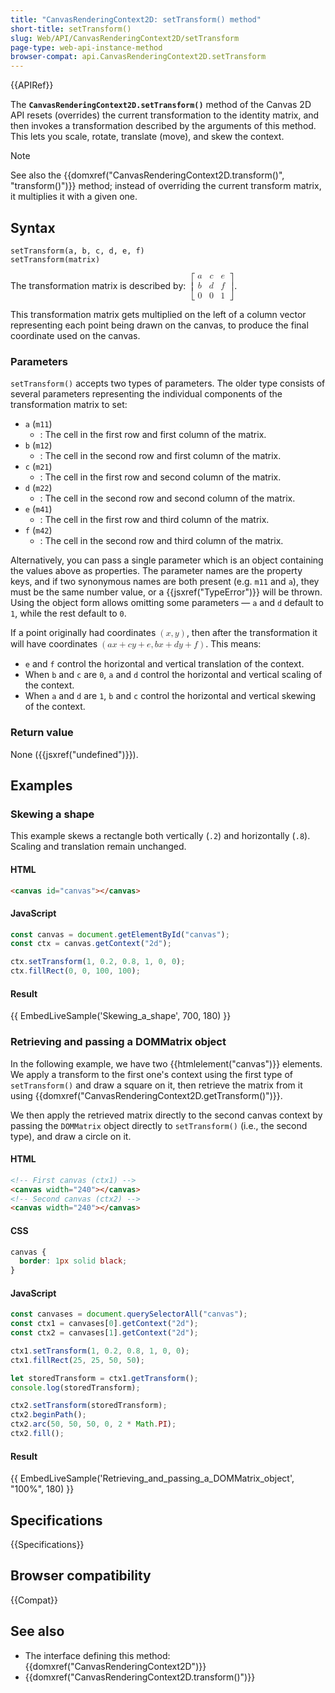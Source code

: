 ```yaml
---
title: "CanvasRenderingContext2D: setTransform() method"
short-title: setTransform()
slug: Web/API/CanvasRenderingContext2D/setTransform
page-type: web-api-instance-method
browser-compat: api.CanvasRenderingContext2D.setTransform
---
```


{{APIRef}}

The **`CanvasRenderingContext2D.setTransform()`** method of the Canvas 2D API resets (overrides) the current transformation to the identity matrix, and then invokes a transformation described by the arguments of this method. This lets you scale, rotate, translate (move), and skew the context.

> [!NOTE]
> See also the {{domxref("CanvasRenderingContext2D.transform()", "transform()")}} method; instead of overriding the current transform matrix, it
> multiplies it with a given one.

## Syntax

```js-nolint
setTransform(a, b, c, d, e, f)
setTransform(matrix)
```

The transformation matrix is described by: <math><semantics><mrow><mo>[</mo><mtable columnalign="center center center" rowspacing="0.5ex"><mtr><mtd><mi>a</mi></mtd><mtd><mi>c</mi></mtd><mtd><mi>e</mi></mtd></mtr><mtr><mtd><mi>b</mi></mtd><mtd><mi>d</mi></mtd><mtd><mi>f</mi></mtd></mtr><mtr><mtd><mn>0</mn></mtd><mtd><mn>0</mn></mtd><mtd><mn>1</mn></mtd></mtr></mtable><mo>]</mo></mrow><annotation encoding="TeX">\left[ \begin{array}{ccc} a & c & e \\ b & d & f \\ 0 & 0 & 1 \end{array} \right]</annotation></semantics></math>.

This transformation matrix gets multiplied on the left of a column vector representing each point being drawn on the canvas, to produce the final coordinate used on the canvas.

### Parameters

`setTransform()` accepts two types of parameters. The older type consists of several parameters representing the individual components of the transformation matrix to set:

- `a` (`m11`)
  - : The cell in the first row and first column of the matrix.
- `b` (`m12`)
  - : The cell in the second row and first column of the matrix.
- `c` (`m21`)
  - : The cell in the first row and second column of the matrix.
- `d` (`m22`)
  - : The cell in the second row and second column of the matrix.
- `e` (`m41`)
  - : The cell in the first row and third column of the matrix.
- `f` (`m42`)
  - : The cell in the second row and third column of the matrix.

Alternatively, you can pass a single parameter which is an object containing the values above as properties. The parameter names are the property keys, and if two synonymous names are both present (e.g. `m11` and `a`), they must be the same number value, or a {{jsxref("TypeError")}} will be thrown. Using the object form allows omitting some parameters — `a` and `d` default to `1`, while the rest default to `0`.

If a point originally had coordinates <math><semantics><mrow><mo>(</mo><mi>x</mi><mo>,</mo><mi>y</mi><mo>)</mo></mrow><annotation encoding="TeX">(x, y)</annotation></semantics></math>, then after the transformation it will have coordinates <math><semantics><mrow><mo>(</mo><mi>a</mi><mi>x</mi><mo>+</mo><mi>c</mi><mi>y</mi><mo>+</mo><mi>e</mi><mo>,</mo><mi>b</mi><mi>x</mi><mo>+</mo><mi>d</mi><mi>y</mi><mo>+</mo><mi>f</mi><mo>)</mo></mrow><annotation encoding="TeX">(ax + cy + e, bx + dy + f)</annotation></semantics></math>. This means:

- `e` and `f` control the horizontal and vertical translation of the context.
- When `b` and `c` are `0`, `a` and `d` control the horizontal and vertical scaling of the context.
- When `a` and `d` are `1`, `b` and `c` control the horizontal and vertical skewing of the context.

### Return value

None ({{jsxref("undefined")}}).

## Examples

### Skewing a shape

This example skews a rectangle both vertically (`.2`) and horizontally (`.8`). Scaling and translation remain unchanged.

#### HTML

```html
<canvas id="canvas"></canvas>
```

#### JavaScript

```js
const canvas = document.getElementById("canvas");
const ctx = canvas.getContext("2d");

ctx.setTransform(1, 0.2, 0.8, 1, 0, 0);
ctx.fillRect(0, 0, 100, 100);
```

#### Result

{{ EmbedLiveSample('Skewing_a_shape', 700, 180) }}

### Retrieving and passing a DOMMatrix object

In the following example, we have two {{htmlelement("canvas")}} elements. We apply a transform to the first one's context using the first type of `setTransform()` and draw a square on it, then retrieve the matrix from it using {{domxref("CanvasRenderingContext2D.getTransform()")}}.

We then apply the retrieved matrix directly to the second canvas context by passing the `DOMMatrix` object directly to `setTransform()` (i.e., the second type), and draw a circle on it.

#### HTML

```html
<!-- First canvas (ctx1) -->
<canvas width="240"></canvas>
<!-- Second canvas (ctx2) -->
<canvas width="240"></canvas>
```

#### CSS

```css
canvas {
  border: 1px solid black;
}
```

#### JavaScript

```js
const canvases = document.querySelectorAll("canvas");
const ctx1 = canvases[0].getContext("2d");
const ctx2 = canvases[1].getContext("2d");

ctx1.setTransform(1, 0.2, 0.8, 1, 0, 0);
ctx1.fillRect(25, 25, 50, 50);

let storedTransform = ctx1.getTransform();
console.log(storedTransform);

ctx2.setTransform(storedTransform);
ctx2.beginPath();
ctx2.arc(50, 50, 50, 0, 2 * Math.PI);
ctx2.fill();
```

#### Result

{{ EmbedLiveSample('Retrieving_and_passing_a_DOMMatrix_object', "100%", 180) }}

## Specifications

{{Specifications}}

## Browser compatibility

{{Compat}}

## See also

- The interface defining this method: {{domxref("CanvasRenderingContext2D")}}
- {{domxref("CanvasRenderingContext2D.transform()")}}
